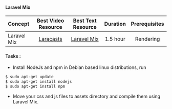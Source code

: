 #### Laravel Mix

Concept | Best Video Resource | Best Text Resource | Duration | Prerequisites
:-- | :--: | :--: | :--: | :--:
Laravel Mix | [Laracasts](https://laracasts.com/series/laravel-from-scratch-2017/episodes/14) | [Laravel Mix](https://laravel.com/docs/5.4/mix) | 1.5 hour | Rendering

#### Tasks :
- Install NodeJs and npm in Debian based linux distributions, run
```sh
$ sudo apt-get update
$ sudo apt-get install nodejs
$ sudo apt-get install npm
```
- Move your css and js files to assets directory and compile them using Laravel Mix.
